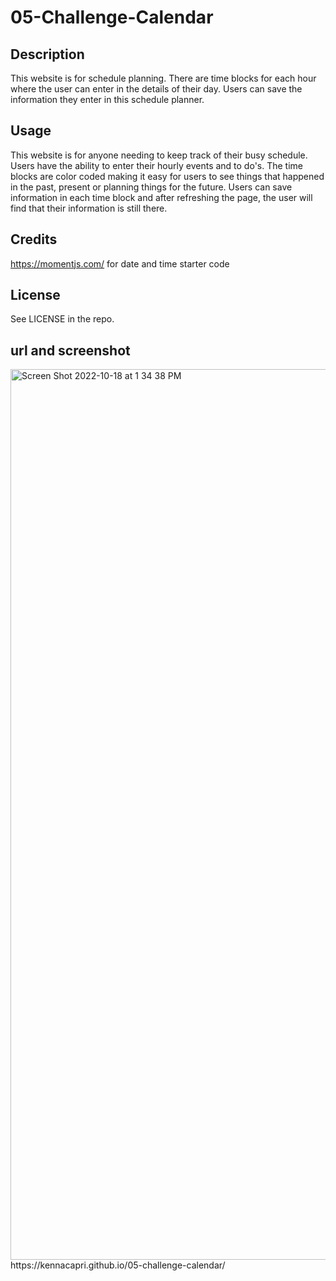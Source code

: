 # 05-Challenge-Calendar

## Description
This website is for schedule planning. There are time blocks for each hour where the user can enter in the details of their day. Users can save the information they enter in this schedule planner.

## Usage
This website is for anyone needing to keep track of their busy schedule. Users have the ability to enter their hourly events and to do's. The time blocks are color coded making it easy for users to see things that happened in the past, present or planning things for the future. Users can save information in each time block and after refreshing the page, the user will find that their information is still there. 

## Credits
https://momentjs.com/ for date and time starter code

## License
See LICENSE in the repo.

## url and screenshot
<img width="1425" alt="Screen Shot 2022-10-18 at 1 34 38 PM" src="https://user-images.githubusercontent.com/111388055/196527584-abca185b-c36b-4b61-a455-cd75c7134e8e.png">
https://kennacapri.github.io/05-challenge-calendar/
